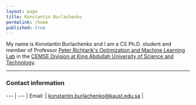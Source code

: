 ```yaml
---
layout: page
title: Konstantin Burlachenko
permalink: /home
published: true
---
```


<style>
th, td {
  padding: 5px;
  text-align: left;
}
</style>

My name is Konstantin Burlachenko and I am a CS Ph.D. student and member of Professor [Peter Richtarik's Optimization and Machine Learning Lab](https://richtarik.org/) 
in the [CEMSE Division at King Abdullah University of Science and Technology](https://cemse.kaust.edu.sa/).

---

### Contact information

--- | --- |
Email:      | [konstantin.burlachenko@kaust.edu.sa](mailto:konstantin.burlachenko@kaust.edu.sa) |
